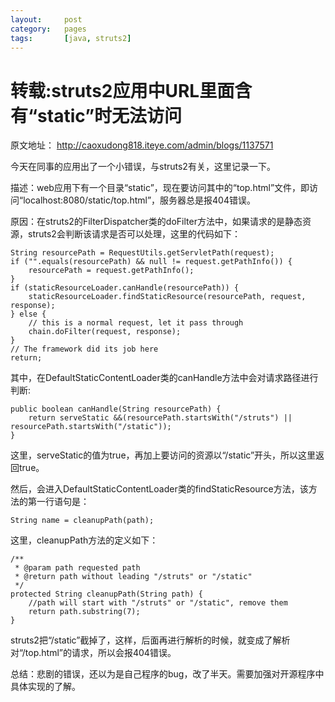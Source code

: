 ```yaml
---
layout:     post
category:   pages
tags:       [java, struts2]
---
```



转载:struts2应用中URL里面含有“static”时无法访问
==============================


原文地址： <http://caoxudong818.iteye.com/admin/blogs/1137571>

今天在同事的应用出了一个小错误，与struts2有关，这里记录一下。

描述：web应用下有一个目录“static”，现在要访问其中的“top.html”文件，即访问“localhost:8080/static/top.html”，服务器总是报404错误。

原因：在struts2的FilterDispatcher类的doFilter方法中，如果请求的是静态资源，struts2会判断该请求是否可以处理，这里的代码如下：

    String resourcePath = RequestUtils.getServletPath(request);
    if ("".equals(resourcePath) && null != request.getPathInfo()) {
        resourcePath = request.getPathInfo();
    }
    if (staticResourceLoader.canHandle(resourcePath)) {
        staticResourceLoader.findStaticResource(resourcePath, request, response);
    } else {
        // this is a normal request, let it pass through
        chain.doFilter(request, response);
    }
    // The framework did its job here
    return;
    



其中，在DefaultStaticContentLoader类的canHandle方法中会对请求路径进行判断:

    public boolean canHandle(String resourcePath) {
        return serveStatic &&(resourcePath.startsWith("/struts") || resourcePath.startsWith("/static"));
    }
    

这里，serveStatic的值为true，再加上要访问的资源以“/static”开头，所以这里返回true。

然后，会进入DefaultStaticContentLoader类的findStaticResource方法，该方法的第一行语句是：

    String name = cleanupPath(path);
    

这里，cleanupPath方法的定义如下：

    /**
     * @param path requested path
     * @return path without leading "/struts" or "/static"
     */
    protected String cleanupPath(String path) {
        //path will start with "/struts" or "/static", remove them
        return path.substring(7);
    }
    

struts2把“/static”截掉了，这样，后面再进行解析的时候，就变成了解析对“/top.html”的请求，所以会报404错误。

总结：悲剧的错误，还以为是自己程序的bug，改了半天。需要加强对开源程序中具体实现的了解。